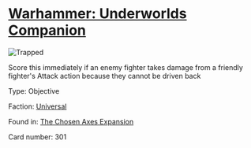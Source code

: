 # [Warhammer: Underworlds Companion](https://guidokessels.github.io/wh-underworlds)

  

![Trapped](https://warhammerunderworlds.com/wp-content/uploads/sites/6/2018/02/301_ENG.png)

Score this immediately if an enemy fighter takes damage from a friendly fighter's Attack action because they cannot be driven back

Type: Objective

Faction: [Universal](https://guidokessels.github.io/wh-underworlds/factions/universal)

Found in: [The Chosen Axes Expansion](https://guidokessels.github.io/wh-underworlds/locations/the-chosen-axes-expansion)

Card number: 301
